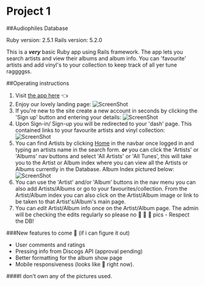 # Project 1
##Audiophiles Database

Ruby version: 2.5.1
Rails version: 5.2.0

This is a ***very*** basic Ruby app using Rails framework. The app lets you search artists and view their albums and album info. You can 'favourite' artists and add vinyl's to your collection to keep track of all yer tune raggggss.

##Operating instructions
1. Visit <a href="https://enigmatic-savannah-13785.herokuapp.com/">the app here</a> :point_left:
2. Enjoy our lovely landing page:
![ScreenShot](landing.png)
3. If you're new to the site create a new account in seconds by clicking the 'Sign up' button and entering your details:
![ScreenShot](signup.png)
3. Upon Sign-in/ Sign-up you will be redirected to your 'dash' page. This contained links to your favourite artists and vinyl collection:
![ScreenShot](dash.png)
4. You can find Artists by clicking <a href="https://enigmatic-savannah-13785.herokuapp.com/">Home</a> in the navbar once logged in and typing an artists name in the search form. ***or*** you can click the 'Artists' or 'Albums' nav buttons and select 'All Artists' or 'All Tunes', this will take you to the Artist or Album index where you can view all the Artists or Albums currently in the Database. Album Index pictured below:
![ScreenShot](artist_index.png)
5. You can use the 'Artist' and/or 'Album' buttons in the nav menu you can also add Artists/Albums or go to your favourites/collection. From the Artist/Album index you can also click on the Artist/Album image or link to be taken to that Artist's/Album's main page.
5. You can *edit* Artist/Album info once on the Artist/Album page. The admin will be checking the edits regularly so please no :eggplant: :eggplant: :eggplant: pics - Respect the DB!

###New features to come :pray: (if i can figure it out)

- User comments and ratings
- Pressing info from Discogs API (approval pending)
- Better formatting for the album show page
- Mobile responsiveness (looks like :poop: right now).

####I don't own any of the pictures used.
